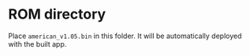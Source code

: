 # ROM directory

Place `american_v1.05.bin` in this folder. It will be automatically deployed with the built app.

